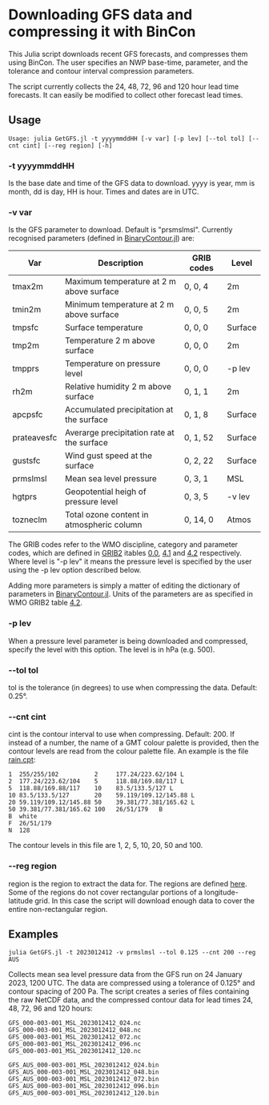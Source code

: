 # Downloading GFS data and compressing it with BinCon

This Julia script downloads recent GFS forecasts, and compresses them using
BinCon. The user specifies an NWP base-time, parameter, and the tolerance and
contour interval compression parameters.

The script currently collects the 24, 48, 72, 96 and 120 hour lead time
forecasts. It can easily be modified to collect other forecast lead times.

## Usage
```
Usage: julia GetGFS.jl -t yyyymmddHH [-v var] [-p lev] [--tol tol] [--cnt cint] [--reg region] [-h]
```

### -t yyyymmddHH
Is the base date and time of the GFS data to download. yyyy is year, mm is
month, dd is day, HH is hour. Times and dates are in UTC.

### -v var
Is the GFS parameter to download. Default is "prsmslmsl". Currently recognised
parameters (defined in [BinaryContour.jl](./BinaryContour.jl)) are:

| Var             | Description                                | GRIB codes   | Level     |
|-----------------|--------------------------------------------|--------------|-----------|
| tmax2m          | Maximum temperature at 2 m above surface   | 0, 0, 4      | 2m        |
| tmin2m          | Minimum temperature at 2 m above surface   | 0, 0, 5      | 2m        |
| tmpsfc          | Surface temperature                        | 0, 0, 0      | Surface   |
| tmp2m           | Temperature 2 m above surface              | 0, 0, 0      | 2m        |
| tmpprs          | Temperature on pressure level              | 0, 0, 0      | -p lev    |
| rh2m            | Relative humidity 2 m above surface        | 0, 1, 1      | 2m        |
| apcpsfc         | Accumulated precipitation at the surface   | 0, 1, 8      | Surface   |
| prateavesfc     | Averarge precipitation rate at the surface | 0, 1, 52     | Surface   |
| gustsfc         | Wind gust speed at the surface             | 0, 2, 22     | Surface   |
| prmslmsl        | Mean sea level pressure                    | 0, 3, 1      | MSL       |
| hgtprs          | Geopotential heigh of pressure level       | 0, 3, 5      | -v lev    |
| tozneclm        | Total ozone content in atmospheric column  | 0, 14, 0     | Atmos     |

The GRIB codes refer to the WMO discipline, category and parameter codes, which
are defined in [GRIB2](https://library.wmo.int/?lvl=notice_display&id=10684#.Y9D2OBNBzWQ) 
itables [0.0](http://codes.wmo.int/grib2/codeflag/_0.0),
[4.1](http://codes.wmo.int/grib2/codeflag/_4.1) and
[4.2](http://codes.wmo.int/grib2/codeflag/_4.2) respectively. Where level is "-p
lev" it means the pressure level is specified by the user using the -p lev
option described below.

Adding more parameters is simply a matter of editing the dictionary of
parameters in [BinaryContour.jl](./BinaryContour.jl). Units of the parameters
are as specified in WMO GRIB2 table
[4.2](http://codes.wmo.int/grib2/codeflag/_4.2).

### -p lev
When a pressure level parameter is being downloaded and compressed, specify the
level with this option. The level is in hPa (e.g. 500).

### --tol tol
tol is the tolerance (in degrees) to use when compressing the data. Default:
0.25°.

### --cnt cint
cint is the contour interval to use when compressing. Default: 200. If instead
of a number, the name of a GMT colour palette is provided, then the contour
levels are read from the colour palette file. An example is the file
[rain.cpt](./rain.cpt):

```
1  255/255/102          2     177.24/223.62/104 L
2  177.24/223.62/104    5     118.88/169.88/117 L
5  118.88/169.88/117    10    83.5/133.5/127 L
10 83.5/133.5/127       20    59.119/109.12/145.88 L
20 59.119/109.12/145.88 50    39.381/77.381/165.62 L
50 39.381/77.381/165.62 100   26/51/179   B
B  white
F  26/51/179
N  128
```

The contour levels in this file are 1, 2, 5, 10, 20, 50 and 100.

### --reg region
region is the region to extract the data for. The regions are defined
[here](./regions.md). Some of the regions do not cover rectangular portions of
a longitude-latitude grid. In this case the script will download enough data to
cover the entire non-rectangular region.

## Examples

```
julia GetGFS.jl -t 2023012412 -v prmslmsl --tol 0.125 --cnt 200 --reg AUS
```

Collects mean sea level pressure data from the GFS run on 24 January 2023, 1200
UTC. The data are compressed using a tolerance of 0.125° and contour spacing of
200 Pa. The script creates a series of files containing the raw NetCDF data,
and the compressed contour data for lead times 24, 48, 72, 96 and 120 hours:

```
GFS_000-003-001_MSL_2023012412_024.nc
GFS_000-003-001_MSL_2023012412_048.nc
GFS_000-003-001_MSL_2023012412_072.nc
GFS_000-003-001_MSL_2023012412_096.nc
GFS_000-003-001_MSL_2023012412_120.nc

GFS_AUS_000-003-001_MSL_2023012412_024.bin
GFS_AUS_000-003-001_MSL_2023012412_048.bin
GFS_AUS_000-003-001_MSL_2023012412_072.bin
GFS_AUS_000-003-001_MSL_2023012412_096.bin
GFS_AUS_000-003-001_MSL_2023012412_120.bin
```
